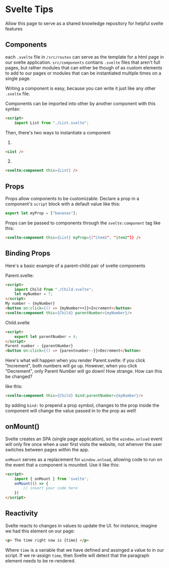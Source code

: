 # Svelte Tips

Allow this page to serve as a shared knowledge repository for helpful svelte features

## Components

each `.svelte` file in `/src/routes` can serve as the template for a html page in our svelte application. `src/components` contians `.svelte` files that aren't full pages, but rather modules that can either be though of as custom elements to add to our pages or modules that can be instantiated multiple times on a single page. 

Writing a component is easy, because you can write it just like any other `.svelte` file. 

Components can be imported into other by another component with this syntax:

``` html
<script>
    import List from "./List.svelte";
```

Then, there's two ways to instantiate a component

1. 
``` html 
<List />
```
2. 
``` html
<svelte:component this={List} />
```

## Props

Props allow components to be customizable. Declare a prop in a component's `script` block with a default value like this:

``` javascript
export let myProp = ["bananas"];
```

Props can be passed to components through the `svelte:component` tag like this:

``` html
<svelte:component this={List} myProp={["item1", "item2"]} />
```

## Binding Props

Here's a basic example of a parent-child pair of svelte components

Parent.svelte:
``` html
<script>
    import Child from "./Child.svelte";
    let myNumber = 7;
</script>
My number - {myNumber}
<button on:click={() => {myNumber++}}>Increment</button>
<svelte:component this={Child} parentNumber={myNumber}/>
```

Child.svelte
``` html
<script>
    export let parentNumber = 4;
</script>
Parent number - {parentNumber}
<button on:click={() => {parentnumber--}}>Decrement</button>
```

Here's what will happen when you render Parent.svelte: if you click "Increment", both numbers will go up. However, when you click "Decrement", only Parent Number will go down! How strange. How can this be changed?

like this:
``` html
<svelte:component this={Child} bind:parentNumber={myNumber}/>
```

by adding `bind:` to prepend a prop symbol, changes to the prop inside the component will change the value passed  in to the prop as well!

## onMount()

Svelte creates an SPA (single page application), so the `window.onload` event will only fire once when a user first visits the website, not whenver the user switches between pages within the app.

`onMount` serves as a replacement for `window.onload`, allowing code to run on the event that a component is mounted. Use it like this:

``` html
<script>
    import { onMount } from 'svelte';
    onMount(() => {
        // insert your code here
    })
</script>
```

## Reactivity

Svelte reacts to changes in values to update the UI. for instance, imagine we had this element on our page:

``` html
<p> The time right now is {time} </p>
```

Where `time` is a variable that we have defined and assinged a value to in our script. If we re-assign `time`, then Svelte will detect that the paragraph element needs to be re-rendered. 
